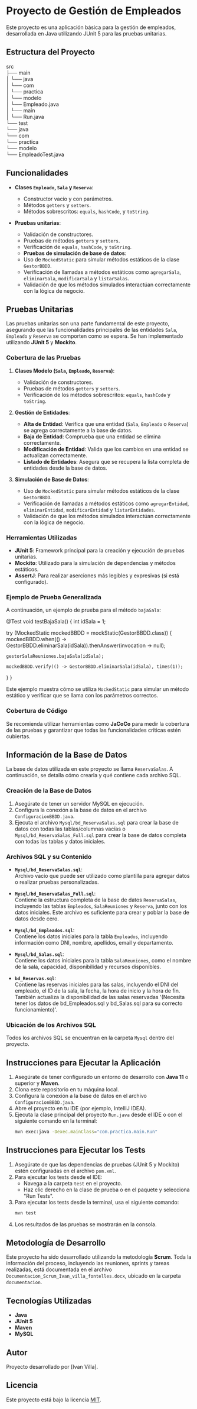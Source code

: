 
# Proyecto de Gestión de Empleados

Este proyecto es una aplicación básica para la gestión de empleados, desarrollada en Java utilizando JUnit 5 para las pruebas unitarias.

## Estructura del Proyecto

src  
├── main  
│   └── java  
│       └── com  
│           └── practica  
│               └── modelo  
│                   └── Empleado.java  
│               └── main  
│                   └── Run.java  
└── test  
    └── java  
        └── com  
            └── practica  
                └── modelo  
                    └── EmpleadoTest.java  

## Funcionalidades

- **Clases `Empleado`, `Sala` y `Reserva`**:
  - Constructor vacío y con parámetros.
  - Métodos `getters` y `setters`.
  - Métodos sobrescritos: `equals`, `hashCode`, y `toString`.

- **Pruebas unitarias**:
  - Validación de constructores.
  - Pruebas de métodos `getters` y `setters`.
  - Verificación de `equals`, `hashCode`, y `toString`.
  - **Pruebas de simulación de base de datos**:
  - Uso de `MockedStatic` para simular métodos estáticos de la clase `GestorBBDD`.
  - Verificación de llamadas a métodos estáticos como `agregarSala`, `eliminarSala`, `modificarSala` y `listarSalas`.
  - Validación de que los métodos simulados interactúan correctamente con la lógica de negocio.
  
  
## Pruebas Unitarias

Las pruebas unitarias son una parte fundamental de este proyecto, asegurando que las funcionalidades principales de las entidades `Sala`, `Empleado` y `Reserva` se comporten como se espera. Se han implementado utilizando **JUnit 5** y **Mockito**.

### Cobertura de las Pruebas

1. **Clases Modelo (`Sala`, `Empleado`, `Reserva`)**:

   - Validación de constructores.
   - Pruebas de métodos `getters` y `setters`.
   - Verificación de los métodos sobrescritos: `equals`, `hashCode` y `toString`.

2. **Gestión de Entidades**:
   - **Alta de Entidad**: Verifica que una entidad (`Sala`, `Empleado` o `Reserva`) se agrega correctamente a la base de datos.
   - **Baja de Entidad**: Comprueba que una entidad se elimina correctamente.
   - **Modificación de Entidad**: Valida que los cambios en una entidad se actualizan correctamente.
   - **Listado de Entidades**: Asegura que se recupera la lista completa de entidades desde la base de datos.

3. **Simulación de Base de Datos**:
   - Uso de `MockedStatic` para simular métodos estáticos de la clase `GestorBBDD`.
   - Verificación de llamadas a métodos estáticos como `agregarEntidad`, `eliminarEntidad`, `modificarEntidad` y `listarEntidades`.
   - Validación de que los métodos simulados interactúan correctamente con la lógica de negocio.

### Herramientas Utilizadas

- **JUnit 5**: Framework principal para la creación y ejecución de pruebas unitarias.
- **Mockito**: Utilizado para la simulación de dependencias y métodos estáticos.
- **AssertJ**: Para realizar aserciones más legibles y expresivas (si está configurado).

### Ejemplo de Prueba Generalizada

A continuación, un ejemplo de prueba para el método `bajaSala`:

@Test void testBajaSala() { int idSala = 1;

try (MockedStatic<GestorBBDD> mockedBBDD = mockStatic(GestorBBDD.class)) {
    mockedBBDD.when(() -> GestorBBDD.eliminarSala(idSala)).thenAnswer(invocation -> null);

    gestorSalaReuniones.bajaSala(idSala);

    mockedBBDD.verify(() -> GestorBBDD.eliminarSala(idSala), times(1));
}
}



Este ejemplo muestra cómo se utiliza `MockedStatic` para simular un método estático y verificar que se llama con los parámetros correctos.

### Cobertura de Código

Se recomienda utilizar herramientas como **JaCoCo** para medir la cobertura de las pruebas y garantizar que todas las funcionalidades críticas estén cubiertas.




## Información de la Base de Datos

La base de datos utilizada en este proyecto se llama `ReservaSalas`. A continuación, se detalla cómo crearla y qué contiene cada archivo SQL.

### Creación de la Base de Datos

1. Asegúrate de tener un servidor MySQL en ejecución.
2. Configura la conexión a la base de datos en el archivo `ConfiguracionBBDD.java`.
3. Ejecuta el archivo `Mysql/bd_ReservaSalas.sql` para crear la base de datos con todas las tablas/columnas vacías o `Mysql/bd_ReservaSalas_Full.sql` para crear la base de datos completa con todas las tablas y datos iniciales.

### Archivos SQL y su Contenido

- **`Mysql/bd_ReservaSalas.sql`**:  
  Archivo vacío que puede ser utilizado como plantilla para agregar datos o realizar pruebas personalizadas.

- **`Mysql/bd_ReservaSalas_Full.sql`**:  
  Contiene la estructura completa de la base de datos `ReservaSalas`, incluyendo las tablas `Empleados`, `SalaReuniones` y `Reserva`, junto con los datos iniciales. Este archivo es suficiente para crear y poblar la base de datos desde cero.

- **`Mysql/bd_Empleados.sql`**:  
  Contiene los datos iniciales para la tabla `Empleados`, incluyendo información como DNI, nombre, apellidos, email y departamento.

- **`Mysql/bd_Salas.sql`**:  
  Contiene los datos iniciales para la tabla `SalaReuniones`, como el nombre de la sala, capacidad, disponibilidad y recursos disponibles.

- **`bd_Reservas.sql`**:  
  Contiene las reservas iniciales para las salas, incluyendo el DNI del empleado, el ID de la sala, la fecha, la hora de inicio y la hora de fin. También actualiza la disponibilidad de las salas reservadas '(Necesita tener los datos de bd_Empleados.sql y bd_Salas.sql para su correcto funcionamiento)'.

### Ubicación de los Archivos SQL

Todos los archivos SQL se encuentran en la carpeta `Mysql` dentro del proyecto.

## Instrucciones para Ejecutar la Aplicación

1. Asegúrate de tener configurado un entorno de desarrollo con **Java 11** o superior y **Maven**.
2. Clona este repositorio en tu máquina local.
3. Configura la conexión a la base de datos en el archivo `ConfiguracionBBDD.java`.
4. Abre el proyecto en tu IDE (por ejemplo, IntelliJ IDEA).
5. Ejecuta la clase principal del proyecto `Run.java` desde el IDE o con el siguiente comando en la terminal:
   ```bash
   mvn exec:java -Dexec.mainClass="com.practica.main.Run"
   ```

## Instrucciones para Ejecutar los Tests

1. Asegúrate de que las dependencias de pruebas (JUnit 5 y Mockito) estén configuradas en el archivo `pom.xml`.
2. Para ejecutar los tests desde el IDE:
   - Navega a la carpeta `test` en el proyecto.
   - Haz clic derecho en la clase de prueba o en el paquete y selecciona "Run Tests".
3. Para ejecutar los tests desde la terminal, usa el siguiente comando:
   ```bash
   mvn test
   ```
4. Los resultados de las pruebas se mostrarán en la consola.

## Metodología de Desarrollo

Este proyecto ha sido desarrollado utilizando la metodología **Scrum**. Toda la información del proceso, incluyendo las reuniones, sprints y tareas realizadas, está documentada en el archivo `Documentacion_Scrum_Ivan_villa_fontelles.docx`, ubicado en la carpeta `documentacion`.

## Tecnologías Utilizadas

- **Java**
- **JUnit 5**
- **Maven**
- **MySQL**

## Autor

Proyecto desarrollado por [Ivan Villa].

## Licencia

Este proyecto está bajo la licencia [MIT](https://opensource.org/licenses/MIT).

